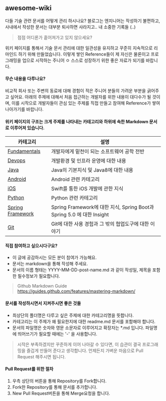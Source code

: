 ## awesome-wiki

다들 기술 관련 문서를 어떻게 관리 하시나요? 블로그는 엔지니어는 작성하기 불편하고, 사내에서 작성한 문서는 대부분 퇴사하면 사라지고.. 내 소중한 기록들 (..)

> 점점 어디론가 흩어져가고 있지 않으세요?

 위키 페이지를 통해서 기술 문서 관리에 대한 일관성을 유지하고 꾸준히 지속적으로 리마인드 하기 위해 만들었습니다. 이렇게 쌓인 Reference들이 제 자신은 물론이고 프로그래밍을 업으로 시작하는 주니어 ㅇ 스스로 성장하기 위한 좋은 자료가 되기를 바랍니다.

#### 무슨 내용을 다루나요?

비교적 회사 또는 주변의 동료에 대해 경험이 적은 주니어  분들의 가려운 부분을 긁어주고 싶어요. 아래의 주제에 대해서 처음 접근하는 개발자를 위한 내용이 대다수가 될 것이며, 이를 시작으로 개발자들이 관심 있는 주제를 직접 만들고 참여해 Reference가 쌓여 나아가기를 바랍니다.  

#### 위키 페이지의 구조는 크게 주제를 나타내는 카테고리와 하위에 속한 Markdown 문서로 이루어져 있습니다.

| 카테고리 | 설명 |
| --- | --- |
| [Fundamentals](https://github.com/stunstunstun/awesome-wiki/tree/master/Fundamentals) | 개발자에게 밑천이 되는 소프트웨어 공학 전반 |
| [Devops](https://github.com/stunstunstun/awesome-wiki/tree/master/Devops) | 개발환경 및 인프라 운영에 대한 내용 |
| [Java](https://github.com/stunstunstun/awesome-wiki/tree/master/Java) | Java의 기본지식 및 Java8에 대한 내용 |
| [Android](https://github.com/stunstunstun/awesome-wiki/tree/master/Android) | Android 관련 카테고리|
| [iOS](https://github.com/stunstunstun/awesome-wiki/tree/master/iOS) | Swift를 통한 iOS 개발에 관한 지식 |
| [Python](https://github.com/stunstunstun/awesome-wiki/tree/master/Python)| Python 관련 카테고리 |
| [Spring Framework](https://github.com/stunstunstun/awesome-wiki/tree/master/Spring) | Spring Framework에 대한 지식, Spring Boot과 Spring 5.0 에 대한 Insight |
| [Git](https://github.com/stunstunstun/awesome-wiki/tree/master/Git) | Git에 대한 사용 경험과 그 밖의 협업도구에 대한 이야기 |

#### 직접 참여하고 싶으시다구요?

- 이 글에 공감하시는 모든 분이 참여가 가능해요.
- 문서는 markdown을 통해 작성해 주세요. 
- 문서의 이름 형태는 YYYY-MM-DD-post-name.md 과 같이 작성일, 제목을 포함한 필수정보가 필요합니다.

> Github Markdown Guide
https://guides.github.com/features/mastering-markdown/

#### 문서를 작성하시면서 지켜주시면 좋은 것들

- 최상단의 폴더명은 다루고 싶은 주제에 대한 카테고리명을 뜻합니다.
- 카테고리는 이 주제가 왜 필요한지에 대한 readme.md 문서를 포함해야 합니다.
- 문서의 파일명은 숫자와 영문 소문자로 이루어지고 확장자는 *.md 입니다. 파일명에 띄어쓰기가 필요할 때에는 '-' 을 사용합니다.

> 시작은 부족하겠지만 꾸준하게 이어 나아갈 수 있다면, 이 습관이 결국 프로그래밍을 즐겁게 만들어 준다고 생각합니다. 언제든지 가벼운 마음으로 Pull Request 해주시면 됩니다.

#### Pull Request를 위한 절차

1. 우측 상단의 버튼을 통해 Repository를 Fork합니다. 
2. Fork한 Repository를 통해 문서를 추가합니다.
3. New Pull Request버튼을 통해 Merge요청을 합니다.
